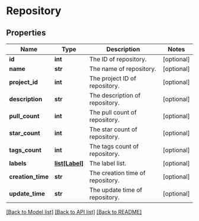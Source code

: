 # Repository

## Properties
Name | Type | Description | Notes
------------ | ------------- | ------------- | -------------
**id** | **int** | The ID of repository. | [optional] 
**name** | **str** | The name of repository. | [optional] 
**project_id** | **int** | The project ID of repository. | [optional] 
**description** | **str** | The description of repository. | [optional] 
**pull_count** | **int** | The pull count of repository. | [optional] 
**star_count** | **int** | The star count of repository. | [optional] 
**tags_count** | **int** | The tags count of repository. | [optional] 
**labels** | [**list[Label]**](Label.md) | The label list. | [optional] 
**creation_time** | **str** | The creation time of repository. | [optional] 
**update_time** | **str** | The update time of repository. | [optional] 

[[Back to Model list]](../README.md#documentation-for-models) [[Back to API list]](../README.md#documentation-for-api-endpoints) [[Back to README]](../README.md)


